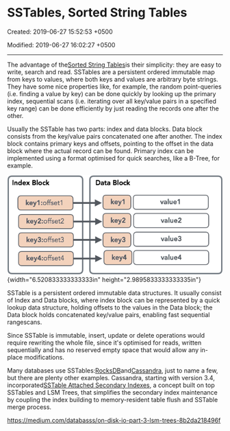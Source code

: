 # SSTables, Sorted String Tables

Created: 2019-06-27 15:52:53 +0500

Modified: 2019-06-27 16:02:27 +0500

---

The advantage of the[Sorted String Tables](https://static.googleusercontent.com/media/research.google.com/en/archive/bigtable-osdi06.pdf)is their simplicity: they are easy to write, search and read. SSTables are a persistent ordered immutable map from keys to values, where both keys and values are arbitrary byte strings. They have some nice properties like, for example, the random point-queries (i.e. finding a value by key) can be done quickly by looking up the primary index, sequential scans (i.e. iterating over all key/value pairs in a specified key range) can be done efficiently by just reading the records one after the other.



Usually the SSTable has two parts: index and data blocks. Data block consists from the key/value pairs concatenated one after another. The index block contains primary keys and offsets, pointing to the offset in the data block where the actual record can be found. Primary index can be implemented using a format optimised for quick searches, like a B-Tree, for example.



![Index Black keyi :offsetl key2:offset2 key3:offset3 key4:offset4 Data Black ](media/SSTables,-Sorted-String-Tables-image1.png){width="6.520833333333333in" height="2.9895833333333335in"}

SSTable is a persistent ordered immutable data structures. It usually consist of Index and Data blocks, where index block can be represented by a quick lookup data structure, holding offsets to the values in the Data block; the Data block holds concatenated key/value pairs, enabling fast sequential rangescans.



Since SSTable is immutable, insert, update or delete operations would require rewriting the whole file, since it's optimised for reads, written sequentially and has no reserved empty space that would allow any in-place modifications.



Many databases use SSTables:[RocksDB](https://github.com/facebook/rocksdb/wiki/Terminology)and[Cassandra](https://docs.datastax.com/en/cassandra/3.0/cassandra/dml/dmlManageOndisk.html), just to name a few, but there are plenty other examples. Cassandra, starting with version 3.4, incorporated[SSTable Attached Secondary Indexes](https://github.com/apache/cassandra/blob/trunk/doc/SASI.md), a concept built on top SSTables and LSM Trees, that simplifies the secondary index maintenance by coupling the index building to memory-resident table flush and SSTable merge process.



<https://medium.com/databasss/on-disk-io-part-3-lsm-trees-8b2da218496f>

